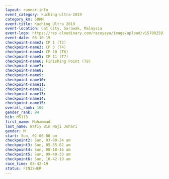 ```yaml
---
layout: runner-info 
event_category: kuching-ultra-2019 
category_km: 50KM 
event-title: Kuching Ultra 2019
event-location: Cat City, Sarawak, Malaysia 
event-logo: https://res.cloudinary.com/raceyaya/image/upload/v1570025915/logo/kuching_ultra_jsvtue.jpg 
event-date: 03-10-19 
checkpoint-name2: CP 1 (T2) 
checkpoint-name3: CP 3 (T4) 
checkpoint-name4: CP 10 (T6) 
checkpoint-name5: CP 11 (T7) 
checkpoint-name6: Finishing Point (T8) 
checkpoint-name7: 
checkpoint-name8: 
checkpoint-name9: 
checkpoint-name10: 
checkpoint-name11:  
checkpoint-name12: 
checkpoint-name13: 
checkpoint-name14: 
checkpoint-name15: 
overall_rank: 106
gender_rank: 94
bib: M5113
first_name: Muhammad
last_name: Wafiy Bin Haji Juhari
gender: M
start: Sun, 02-00-00 am
checkpoint2: Sun, 03-00-24 am
checkpoint3: Sun, 05-55-02 am
checkpoint4: Sun, 08-18-16 am
checkpoint5: Sun, 09-40-33 am
checkpoint6: Sun, 10-42-19 am
race_time: 08-42-19
status: FINISHER
---
```


